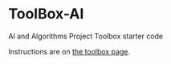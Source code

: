 # ToolBox-AI

Al and Algorithms Project Toolbox starter code

Instructions are on [the toolbox page](https://sd18fall.github.io/toolboxes/algorithms-and-ai).
